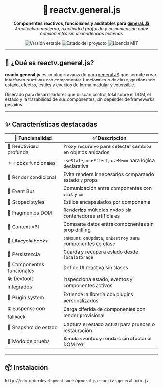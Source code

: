 <h1 align="center">🧬 reactv.general.js</h1>

<p align="center">
  <strong>Componentes reactivos, funcionales y auditables para <a href="https://github.com/arturo21/generaljs">general.JS</a></strong><br>
  <em>Arquitectura moderna, reactividad profunda y comunicación entre componentes sin dependencias externas</em>
</p>

<p align="center">
  <img src="https://img.shields.io/badge/version-1.1.0-blue.svg" alt="Versión estable">
  <img src="https://img.shields.io/badge/status-activo-brightgreen.svg" alt="Estado del proyecto">
  <img src="https://img.shields.io/badge/license-MIT-yellow.svg" alt="Licencia MIT">
</p>

---

## 🚀 ¿Qué es reactv.general.js?

**reactv.general.js** es un plugin avanzado para [general.JS](https://github.com/arturo21/generaljs) que permite crear interfaces reactivas con componentes funcionales o de clase, gestionando estado, efectos, estilos y eventos de forma modular y extensible.

Diseñado para desarrolladores que buscan control total sobre el DOM, el estado y la trazabilidad de sus componentes, sin depender de frameworks pesados.

---

## ✨ Características destacadas

| 🔧 Funcionalidad         | ✅ Descripción |
|--------------------------|----------------|
| 🔁 Reactividad profunda  | Proxy recursivo para detectar cambios en objetos anidados |
| ⚛️ Hooks funcionales     | `useState`, `useEffect`, `useMemo` para lógica declarativa |
| 🎯 Render condicional    | Evita renders innecesarios comparando estado y props |
| 📡 Event Bus             | Comunicación entre componentes con `emit` y `on` |
| 🎨 Scoped styles         | Estilos encapsulados por componente |
| 🧩 Fragmentos DOM        | Renderiza múltiples nodos sin contenedores artificiales |
| 🧠 Context API           | Comparte datos entre componentes sin prop drilling |
| 🧪 Lifecycle hooks       | `onMount`, `onUpdate`, `onDestroy` para componentes de clase |
| 💾 Persistencia          | Guarda y recupera estado desde `localStorage` |
| 🧱 Componentes funcionales | Define UI reactiva sin clases |
| 🛠️ Devtools integrados   | Inspecciona estado, eventos y componentes activos |
| 🧬 Plugin system         | Extiende la librería con plugins personalizados |
| ⏳ Suspense con fallback | Carga diferida de componentes con render provisional |
| 🧪 Snapshot de estado    | Captura el estado actual para pruebas o restauración |
| 🧪 Modo de prueba        | Simula eventos y renders sin afectar el DOM real |

---

## 📦 Instalación

```bash
http://cdn.underdevelopment.work/generaljs/reactive.general.min.js
